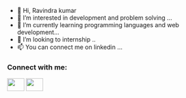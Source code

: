 - 👋 Hi, Ravindra kumar
- 👀 I’m interested in development and problem solving ...
- 🌱 I’m currently learning programming languages and web development...
- 💞️ I’m looking to internship ..
- 📫 You can connect me on linkedin ...
<h3 align="left">Connect with me:</h3>
<p align="left">
<a href="https://twitter.com/_ravindra_mehra" target="blank"><img align="center" src="https://cdn.jsdelivr.net/npm/simple-icons@3.0.1/icons/twitter.svg" alt="" height="30" width="40" /></a>
<a href="https://www.linkedin.com/in/ravindramehra01/" target="blank"><img align="center" src="https://cdn.jsdelivr.net/npm/simple-icons@3.0.1/icons/linkedin.svg" alt="" height="30" width="40" /></a>



<!---
ravindramehraa/ravindramehraa is a ✨ special ✨ repository because its `README.md` (this file) appears on your GitHub profile.
You can click the Preview link to take a look at your changes.
--->
